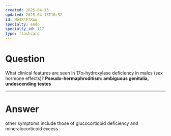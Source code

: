 ```yaml
---
created: 2025-04-13
updated: 2025-04-13T10:52
id: Nb$X*F?Xwu
specialty: endo
specialty_id: 117
type: flashcard
---
```


# Question
What clinical features are seen in 17α-hydroxylase deficiency in males (sex hormone effects)?    **Pseudo-hermaphroditism: ambiguous genitalia, undescending testes**

---

# Answer
other symptoms include those of glucocorticoid deficiency and mineralocorticoid excess
